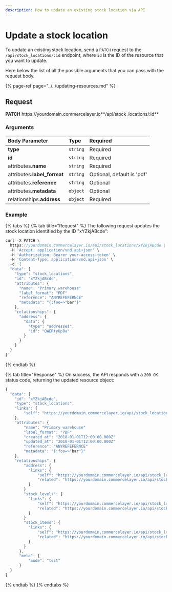 ```yaml
---
description: How to update an existing stock location via API
---
```


# Update a stock location

To update an existing stock location, send a `PATCH` request to the `/api/stock_locations/:id` endpoint, where `id` is the ID of the resource that you want to update.

Here below the list of all the possible arguments that you can pass with the request body.

{% page-ref page="../../updating-resources.md" %}

## Request

**PATCH** https://<i></i>yourdomain.commercelayer.io**/api/stock_locations/:id**

### Arguments

| Body Parameter | Type | Required |
| :--- | :--- | :--- |
| **type** | `string` | Required |
| **id** | `string` | Required |
| attributes.**name** | `string` | Required |
| attributes.**label_format** | `string` | Optional, default is 'pdf' |
| attributes.**reference** | `string` | Optional |
| attributes.**metadata** | `object` | Optional |
| relationships.**address** | `object` | Required |

### Example

{% tabs %}
{% tab title="Request" %}
The following request updates the stock location identified by the ID "xYZkjABcde":

```javascript
curl -X PATCH \
  https://yourdomain.commercelayer.io/api/stock_locations/xYZkjABcde \
  -H 'Accept: application/vnd.api+json' \
  -H 'Authorization: Bearer your-access-token' \
  -H 'Content-Type: application/vnd.api+json' \
  -d '{
  "data": {
    "type": "stock_locations",
    "id": "xYZkjABcde",
    "attributes": {
      "name": "Primary warehouse"
      "label_format": "PDF"
      "reference": "ANYREFEFERNCE"
      "metadata": "{:foo=>"bar"}"
    },
    "relationships": {
      "address": {
        "data": {
          "type": "addresses",
          "id": "QWERtyUpBa"
        }
      }
    }
  }
}'
```
{% endtab %}

{% tab title="Response" %}
On success, the API responds with a `200 OK` status code, returning the updated resource object:

```javascript
{
  "data": {
    "id": "xYZkjABcde",
    "type": "stock_locations",
    "links": {
        "self": "https://yourdomain.commercelayer.io/api/stock_locations/xYZkjABcde"
    },
    "attributes": {
        "name": "Primary warehouse"
        "label_format": "PDF"
        "created_at": "2018-01-01T12:00:00.000Z"
        "updated_at": "2018-01-01T12:00:00.000Z"
        "reference": "ANYREFEFERNCE"
        "metadata": "{:foo=>"bar"}"
    },
    "relationships": {
        "address": {
          "links": {
              "self": "https://yourdomain.commercelayer.io/api/stock_locations/xYZkjABcde/relationships/address",
              "related": "https://yourdomain.commercelayer.io/api/stock_locations/xYZkjABcde/address"
          }
        }
        "stock_levels": {
          "links": {
              "self": "https://yourdomain.commercelayer.io/api/stock_locations/xYZkjABcde/relationships/stock_levels",
              "related": "https://yourdomain.commercelayer.io/api/stock_locations/xYZkjABcde/stock_levels"
          }
        }
        "stock_items": {
          "links": {
              "self": "https://yourdomain.commercelayer.io/api/stock_locations/xYZkjABcde/relationships/stock_items",
              "related": "https://yourdomain.commercelayer.io/api/stock_locations/xYZkjABcde/stock_items"
          }
        }
      },
      "meta": {
          "mode": "test"
      }
  }
}
```
{% endtab %}
{% endtabs %}

